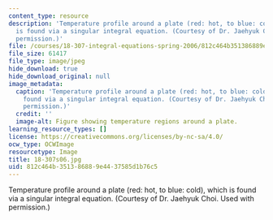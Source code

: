 ```yaml
---
content_type: resource
description: 'Temperature profile around a plate (red: hot, to blue: cold), which
  is found via a singular integral equation. (Courtesy of Dr. Jaehyuk Choi. Used with
  permission.)'
file: /courses/18-307-integral-equations-spring-2006/812c464b351386889e4437585d1b76c5_18-307s06.jpg
file_size: 61417
file_type: image/jpeg
hide_download: true
hide_download_original: null
image_metadata:
  caption: 'Temperature profile around a plate (red: hot, to blue: cold), which is
    found via a singular integral equation. (Courtesy of Dr. Jaehyuk Choi. Used with
    permission.)'
  credit: ''
  image-alt: Figure showing temperature regions around a plate.
learning_resource_types: []
license: https://creativecommons.org/licenses/by-nc-sa/4.0/
ocw_type: OCWImage
resourcetype: Image
title: 18-307s06.jpg
uid: 812c464b-3513-8688-9e44-37585d1b76c5
---
```

Temperature profile around a plate (red: hot, to blue: cold), which is found via a singular integral equation. (Courtesy of Dr. Jaehyuk Choi. Used with permission.)
